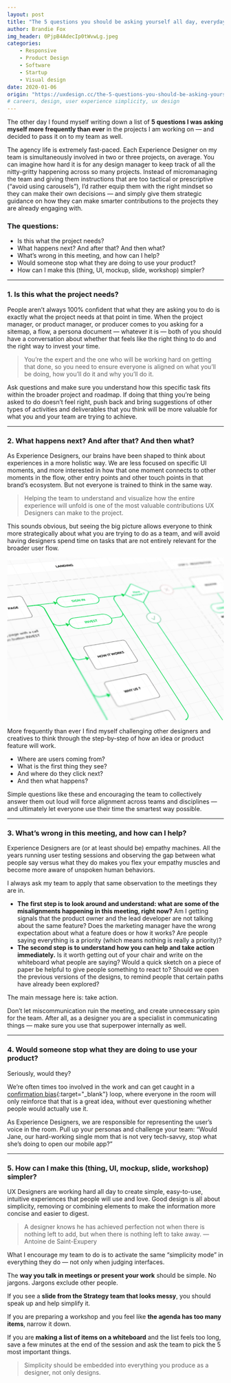 ```yaml
---
layout: post
title: "The 5 questions you should be asking yourself all day, everyday #UX"
author: Brandie Fox
img_header: 0PjpB4AdecIp0tWvwLg.jpeg
categories:
    - Responsive
    - Product Design
    - Software
    - Startup
    - Visual design
date: 2020-01-06
origin: "https://uxdesign.cc/the-5-questions-you-should-be-asking-yourself-all-day-everyday-ux-cf93e2d0fd7e"
# careers, design, user experience simplicity, ux design
---
```

The other day I found myself writing down a list of **5 questions I was asking myself more frequently than ever** in the projects I am working on — and decided to pass it on to my team as well.

The agency life is extremely fast-paced. Each Experience Designer on my team is simultaneously involved in two or three projects, on average. You can imagine how hard it is for any design manager to keep track of all the nitty-gritty happening across so many projects. Instead of micromanaging the team and giving them instructions that are too tactical or prescriptive (“avoid using carousels”), I’d rather equip them with the right mindset so they can make their own decisions — and simply give them strategic guidance on how they can make smarter contributions to the projects they are already engaging with.

### The questions:
- Is this what the project needs?
- What happens next? And after that? And then what?
- What’s wrong in this meeting, and how can I help?
- Would someone stop what they are doing to use your product?
- How can I make this (thing, UI, mockup, slide, workshop) simpler?

* * *

### 1. Is this what the project needs?

People aren’t always 100% confident that what they are asking you to do is exactly what the project needs at that point in time. When the project manager, or product manager, or producer comes to you asking for a sitemap, a flow, a persona document — whatever it is — both of you should have a conversation about whether that feels like the right thing to do and the right way to invest your time.

> You’re the expert and the one who will be working hard on getting that done, so you need to ensure everyone is aligned on what you’ll be doing, how you’ll do it and why you’ll do it.

Ask questions and make sure you understand how this specific task fits within the broader project and roadmap. If doing that thing you’re being asked to do doesn’t feel right, push back and bring suggestions of other types of activities and deliverables that you think will be more valuable for what you and your team are trying to achieve.

* * *

### 2. What happens next? And after that? And then what?

As Experience Designers, our brains have been shaped to think about experiences in a more holistic way. We are less focused on specific UI moments, and more interested in how that one moment connects to other moments in the flow, other entry points and other touch points in that brand’s ecosystem. But not everyone is trained to think in the same way.

> Helping the team to understand and visualize how the entire experience will unfold is one of the most valuable contributions UX Designers can make to the project.

This sounds obvious, but seeing the big picture allows everyone to think more strategically about what you are trying to do as a team, and will avoid having designers spend time on tasks that are not entirely relevant for the broader user flow.

![User flow board](assets/img/brandiefox/JkXS7yyIY85iJp-Dkg.png)

More frequently than ever I find myself challenging other designers and creatives to think through the step-by-step of how an idea or product feature will work.

- Where are users coming from?
- What is the first thing they see?
- And where do they click next?
- And then what happens?

Simple questions like these and encouraging the team to collectively answer them out loud will force alignment across teams and disciplines — and ultimately let everyone use their time the smartest way possible.

* * * 

### 3. What’s wrong in this meeting, and how can I help?

Experience Designers are (or at least should be) empathy machines. All the years running user testing sessions and observing the gap between what people say versus what they do makes you flex your empathy muscles and become more aware of unspoken human behaviors.

I always ask my team to apply that same observation to the meetings they are in.

- **The first step is to look around and understand: what are some of the misalignments happening in this meeting, right now?** Am I getting signals that the product owner and the lead developer are not talking about the same feature? Does the marketing manager have the wrong expectation about what a feature does or how it works? Are people saying everything is a priority (which means nothing is really a priority)?
- **The second step is to understand how you can help and take action immediately.** Is it worth getting out of your chair and write on the whiteboard what people are saying? Would a quick sketch on a piece of paper be helpful to give people something to react to? Should we open the previous versions of the designs, to remind people that certain paths have already been explored?

The main message here is: take action.

Don’t let miscommunication ruin the meeting, and create unnecessary spin for the team. After all, as a designer you are a specialist in communicating things — make sure you use that superpower internally as well.

* * *

### 4. Would someone stop what they are doing to use your product?

Seriously, would they?

We’re often times too involved in the work and can get caught in a [confirmation bias](https://www.google.com/search?q=confirmation+bias+definition&oq=confirmation+bias&aqs=chrome.1.69i57j0l5.3256j0j1&sourceid=chrome&ie=UTF-8 "confirmation bias definition"){:target="_blank"} loop, where everyone in the room will only reinforce that that is a great idea, without ever questioning whether people would actually use it.

As Experience Designers, we are responsible for representing the user’s voice in the room. Pull up your personas and challenge your team: “Would Jane, our hard-working single mom that is not very tech-savvy, stop what she’s doing to open our mobile app?”

* * *

### 5. How can I make this (thing, UI, mockup, slide, workshop) simpler?

UX Designers are working hard all day to create simple, easy-to-use, intuitive experiences that people will use and love. Good design is all about simplicity, removing or combining elements to make the information more concise and easier to digest.

> A designer knows he has achieved perfection not when there is nothing left to add, but when there is nothing left to take away. — Antoine de Saint-Exupery


What I encourage my team to do is to activate the same “simplicity mode” in everything they do — not only when judging interfaces.

The **way you talk in meetings or present your work** should be simple. No jargons. Jargons exclude other people.

If you see a **slide from the Strategy team that looks messy**, you should speak up and help simplify it.

If you are preparing a workshop and you feel like **the agenda has too many items**, narrow it down.

If you are **making a list of items on a whiteboard** and the list feels too long, save a few minutes at the end of the session and ask the team to pick the 5 most important things.

> Simplicity should be embedded into everything you produce as a designer, not only designs.
